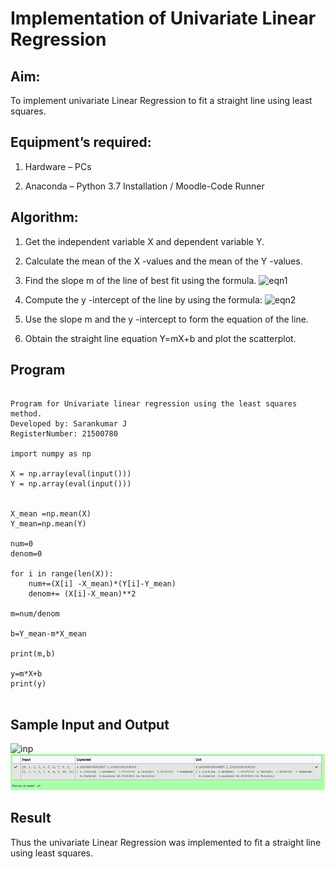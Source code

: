 # Implementation of Univariate Linear Regression
## Aim:
To implement univariate Linear Regression to fit a straight line using least squares.

## Equipment’s required:

1.	Hardware – PCs

2.	Anaconda – Python 3.7 Installation / Moodle-Code Runner

## Algorithm:

1.	Get the independent variable X and dependent variable Y.

2.	Calculate the mean of the X -values and the mean of the Y -values.

3.	Find the slope m of the line of best fit using the formula.
 ![eqn1](./eq1.jpg)

4.	Compute the y -intercept of the line by using the formula:
![eqn2](./eq2.jpg)  

5.	Use the slope m and the y -intercept to form the equation of the line.

6.	Obtain the straight line equation Y=mX+b and plot the scatterplot.

## Program
```

Program for Univariate linear regression using the least squares method.
Developed by: Sarankumar J
RegisterNumber: 21500780

import numpy as np

X = np.array(eval(input()))
Y = np.array(eval(input()))


X_mean =np.mean(X)
Y_mean=np.mean(Y)

num=0
denom=0

for i in range(len(X)):
    num+=(X[i] -X_mean)*(Y[i]-Y_mean)
    denom+= (X[i]-X_mean)**2
    
m=num/denom

b=Y_mean-m*X_mean

print(m,b)

y=m*X+b
print(y)


```
## Sample Input and Output

![inp](./input.jpg)
![gitlogo](./output.png)

## Result

Thus the univariate Linear Regression was implemented to fit a straight line using least squares.
